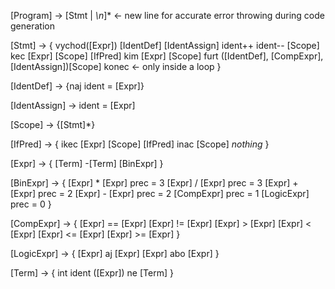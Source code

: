 [Program] -> [Stmt | *\n*]* <- new line for accurate error throwing during code generation

[Stmt] -> {
    vychod([Expr])
    [IdentDef]
    [IdentAssign]
    ident++
    ident--
    [Scope]
    kec [Expr] [Scope] [IfPred]
    kim [Expr] [Scope]
    furt ([IdentDef], [CompExpr], [IdentAssign])[Scope]
    konec <- only inside a loop
}

[IdentDef] -> {naj ident = [Expr]}

[IdentAssign] -> ident = [Expr]

[Scope] -> {[Stmt]*}

[IfPred] -> {
    ikec [Expr] [Scope] [IfPred]
    inac [Scope]
    *nothing*
}

[Expr] -> {
    [Term]
    -[Term]
    [BinExpr]
}

[BinExpr] -> {
    [Expr] * [Expr] prec = 3
    [Expr] / [Expr] prec = 3
    [Expr] + [Expr] prec = 2
    [Expr] - [Expr] prec = 2
    [CompExpr] prec = 1
    [LogicExpr] prec = 0
}

[CompExpr] -> {
    [Expr] == [Expr]
    [Expr] != [Expr]
    [Expr] > [Expr]
    [Expr] < [Expr]
    [Expr] <= [Expr]
    [Expr] >= [Expr]
}

[LogicExpr] -> {
    [Expr] aj [Expr]
    [Expr] abo [Expr]
}

[Term] -> {
    int
    ident
    ([Expr])
    ne [Term]
}